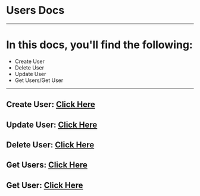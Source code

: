 # Users Docs

---

# In this docs, you'll find the following:

- Create User
- Delete User
- Update User
- Get Users/Get User

---

## Create User: [Click Here](/DOcs/users/CreateUser.MD)

## Update User: [Click Here](/DOcs/users/UpdateUser.MD)

## Delete User: [Click Here](/DOcs/users/DeleteUser.MD)

## Get Users: [Click Here](/DOcs/users/GetUsers.MD)

## Get User: [Click Here](/DOcs/users/GetUser.MD)

<!-- ## Login: [Click Here](/DOcs/auth/reset/README.MD) -->
